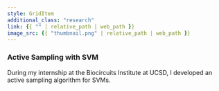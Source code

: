```yaml
---
style: GridItem
additional_class: "research"
link: {{ "" | relative_path | web_path }}
image_src: {{ "thumbnail.png" | relative_path | web_path }}
---
```



### Active Sampling with SVM

During my internship at the Biocircuits Institute at UCSD, I developed an active sampling algorithm for SVMs.
